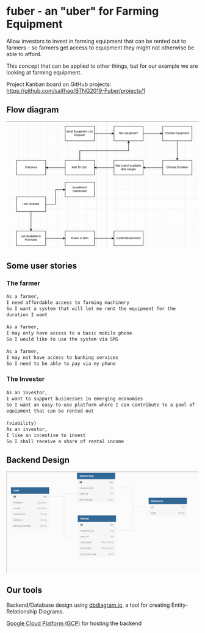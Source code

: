 # fuber - an "uber" for Farming Equipment

Allow investors to invest in farming equipment that can be rented out to farmers - so farmers get access to equipment they might not otherwise be able to afford.

This concept that can be applied to other things, but for our example we are looking at farming equipment.

Project Kanban board on GitHub projects: <https://github.com/saifhaq/BTNG2019-Fuber/projects/1>

## Flow diagram

![flow diagram](./readme/flow-diagram.png)

## Some user stories

### The farmer

    As a farmer,
    I need affordable access to farming machinery
    So I want a system that will let me rent the equipment for the duration I want

    As a farmer, 
    I may only have access to a basic mobile phone
    So I would like to use the system via SMS

    As a farmer,
    I may not have access to banking services
    So I need to be able to pay via my phone

### The Investor

    As an investor,
    I want to support businesses in emerging economies
    So I want an easy-to-use platform where I can contribute to a pool of equipment that can be rented out 

    (viability)
    As an investor,
    I like an incentive to invest
    So I shall receive a share of rental income

## Backend Design

![Backend](./readme/initial-er-diagram.png)

## Our tools

Backend/Database design using [dbdiagram.io](https://dbdiagram.io), a tool for creating Entity-Relationship Diagrams.

[Google Cloud Platform (GCP)](https://cloud.google.com/) for hosting the backend

